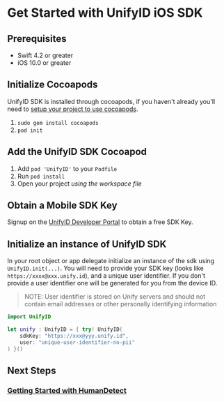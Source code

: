 # Get Started with UnifyID iOS SDK

## Prerequisites

- Swift 4.2 or greater
- iOS 10.0 or greater

## Initialize Cocoapods

UnifyID SDK is installed through cocoapods, if you haven't already you'll need to [setup your project to use cocoapods](https://guides.cocoapods.org/using/getting%2dstarted.html).

1. `sudo gem install cocoapods`
2. `pod init`

## Add the UnifyID SDK Cocoapod

1. Add `pod 'UnifyID'` to your `Podfile`
2. Run `pod install`
3. Open your project *using the workspace file*

## Obtain a Mobile SDK Key

Signup on the [UnifyID Developer Portal](https://developer.unify.id) to obtain a free SDK Key.

## Initialize an instance of UnifyID SDK

In your root object or app delegate initialize an instance of the sdk using `UnifyID.init(...)`.  You will need to provide your SDK key (looks like `https://xxxx@xxx.unify.id`), and a unique user identifier.  If you don't provide a user identifier one will be generated for you from the device ID.

> NOTE: User identifier is stored on Unify servers and should not contain email addresses or other personally identifying information

```swift
import UnifyID

let unify : UnifyID = { try! UnifyID(
    sdkKey: "https://xxx@yyy.unify.id",
    user: "unique-user-identifier-no-pii"
) }()
```

## Next Steps

### [Getting Started with HumanDetect](./HumanDetect.md)
